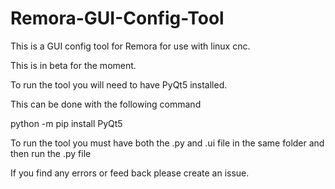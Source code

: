 # Remora-GUI-Config-Tool
This is a GUI config tool for Remora for use with linux cnc.

This is in beta for the moment.


To run the tool you will need to have PyQt5 installed.

This can be done with the following command

python -m pip install PyQt5

To run the tool you must have both the .py and .ui file in the same folder and then run the .py file



If you find any errors or feed back please create an issue. 

